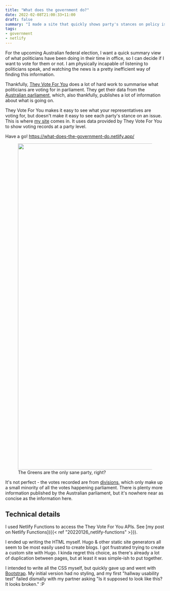 ```yaml
---
title: "What does the government do?"
date: 2022-02-08T21:00:33+11:00
draft: false
summary: "I made a site that quickly shows party's stances on policy issues"
tags:
- government
- netlify
---
```


For the upcoming Australian federal election, I want a quick summary view of
what politicians have been doing in their time in office, so I can decide if I
want to vote for them or not. I am physically incapable of listening to
politicians speak, and watching the news is a pretty inefficient way of finding
this information.

Thankfully, [They Vote For You](theyvoteforyou.org.au/) does a lot of hard work
to summarise what politicians are voting for in parliament. They get their data
from the [Australian parliament](https://www.aph.gov.au/), which, also
thankfully, publishes a lot of information about what is going on.

They Vote For You makes it easy to see what your representatives are voting for,
but doesn't make it easy to see each party's stance on an issue. This is where
[my site](https://what-does-the-government-do.netlify.app/) comes in. It uses
data provided by They Vote For You to show voting records at a party level.

Have a go! https://what-does-the-government-do.netlify.app/

<figure>
  <img src="/blog/20220208_what-does-the-government-do/20220208_votes_for_coal.png"
  alt=""
  width="1027"
  loading="lazy" />
  <figcaption>The Greens are the only sane party, right?</figcaption>
</figure>

It's not perfect - the votes recorded are from
[divisions](https://theyvoteforyou.org.au/help/faq#division), which only make up
a small minority of all the votes happening parliament. There is plenty more
information published by the Australian parliament, but it's nowhere near as
concise as the information here.


## Technical details
I used Netlify Functions to access the They Vote For You APIs. See [my post on
Netlify Functions]({{< ref "20220126_netlify-functions" >}}).

I ended up writing the HTML myself. Hugo & other static site generators all seem
to be most easily used to create blogs. I got frustrated trying to create a
custom site with Hugo. I kinda regret this choice, as there's already a lot of
duplication between pages, but at least it was simple-ish to put together.

I intended to write all the CSS myself, but quickly gave up and went with
[Bootstrap](https://getbootstrap.com/). My initial version had no styling, and
my first "hallway usability test" failed dismally with my partner asking "Is it
supposed to look like this? It looks broken." :P
